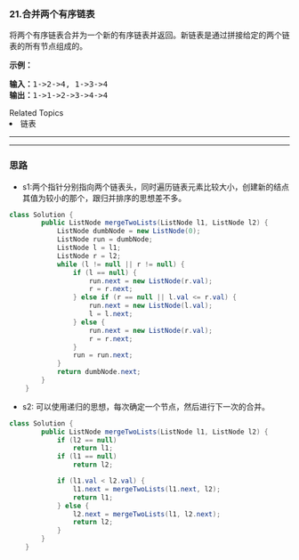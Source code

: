 ### 21.合并两个有序链表
<p>将两个有序链表合并为一个新的有序链表并返回。新链表是通过拼接给定的两个链表的所有节点组成的。&nbsp;</p>

<p><strong>示例：</strong></p>

<pre><strong>输入：</strong>1-&gt;2-&gt;4, 1-&gt;3-&gt;4
<strong>输出：</strong>1-&gt;1-&gt;2-&gt;3-&gt;4-&gt;4
</pre>
<div><div>Related Topics</div><div><li>链表</li></div></div>



---
---


### 思路
- s1:两个指针分别指向两个链表头，同时遍历链表元素比较大小，创建新的结点其值为较小的那个，跟归并排序的思想差不多。
``` java
class Solution {
        public ListNode mergeTwoLists(ListNode l1, ListNode l2) {
            ListNode dumbNode = new ListNode(0);
            ListNode run = dumbNode;
            ListNode l = l1;
            ListNode r = l2;
            while (l != null || r != null) {
                if (l == null) {
                    run.next = new ListNode(r.val);
                    r = r.next;
                } else if (r == null || l.val <= r.val) {
                    run.next = new ListNode(l.val);
                    l = l.next;
                } else {
                    run.next = new ListNode(r.val);
                    r = r.next;
                }
                run = run.next;
            }
            return dumbNode.next;
        }
    }
```
- s2: 可以使用递归的思想，每次确定一个节点，然后进行下一次的合并。
``` java
class Solution {
        public ListNode mergeTwoLists(ListNode l1, ListNode l2) {
            if (l2 == null)
                return l1;
            if (l1 == null)
                return l2;

            if (l1.val < l2.val) {
                l1.next = mergeTwoLists(l1.next, l2);
                return l1;
            } else {
                l2.next = mergeTwoLists(l1, l2.next);
                return l2;
            }
        }
    }
```
